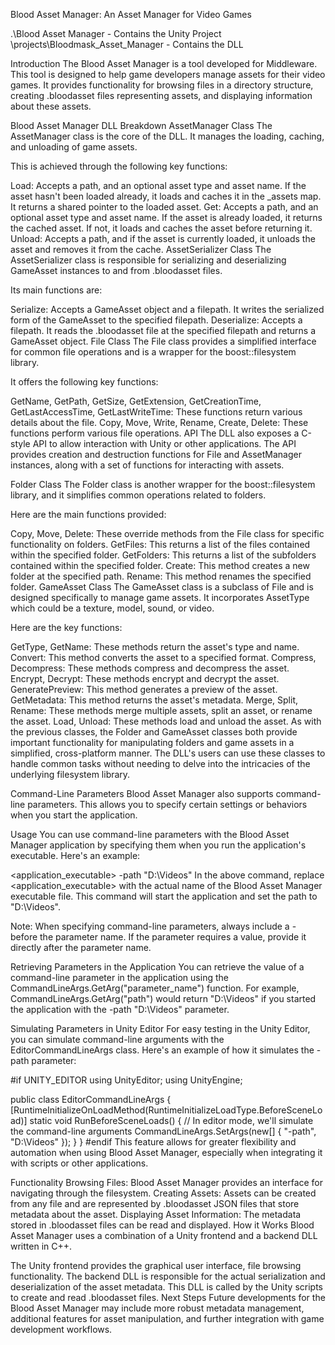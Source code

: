 Blood Asset Manager: An Asset Manager for Video Games

.\Blood Asset Manager - Contains the Unity Project
\projects\Bloodmask_Asset_Manager - Contains the DLL


Introduction
The Blood Asset Manager is a tool developed for Middleware. This tool is designed to help game developers manage assets for their video games. It provides functionality for browsing files in a directory structure, creating .bloodasset files representing assets, and displaying information about these assets.


Blood Asset Manager DLL Breakdown
AssetManager Class
The AssetManager class is the core of the DLL. It manages the loading, caching, and unloading of game assets.

This is achieved through the following key functions:

Load: Accepts a path, and an optional asset type and asset name. If the asset hasn't been loaded already, it loads and caches it in the _assets map. It returns a shared pointer to the loaded asset.
Get: Accepts a path, and an optional asset type and asset name. If the asset is already loaded, it returns the cached asset. If not, it loads and caches the asset before returning it.
Unload: Accepts a path, and if the asset is currently loaded, it unloads the asset and removes it from the cache.
AssetSerializer Class
The AssetSerializer class is responsible for serializing and deserializing GameAsset instances to and from .bloodasset files.

Its main functions are:

Serialize: Accepts a GameAsset object and a filepath. It writes the serialized form of the GameAsset to the specified filepath.
Deserialize: Accepts a filepath. It reads the .bloodasset file at the specified filepath and returns a GameAsset object.
File Class
The File class provides a simplified interface for common file operations and is a wrapper for the boost::filesystem library.

It offers the following key functions:

GetName, GetPath, GetSize, GetExtension, GetCreationTime, GetLastAccessTime, GetLastWriteTime: These functions return various details about the file.
Copy, Move, Write, Rename, Create, Delete: These functions perform various file operations.
API
The DLL also exposes a C-style API to allow interaction with Unity or other applications. The API provides creation and destruction functions for File and AssetManager instances, along with a set of functions for interacting with assets.


Folder Class
The Folder class is another wrapper for the boost::filesystem library, and it simplifies common operations related to folders.

Here are the main functions provided:

Copy, Move, Delete: These override methods from the File class for specific functionality on folders.
GetFiles: This returns a list of the files contained within the specified folder.
GetFolders: This returns a list of the subfolders contained within the specified folder.
Create: This method creates a new folder at the specified path.
Rename: This method renames the specified folder.
GameAsset Class
The GameAsset class is a subclass of File and is designed specifically to manage game assets. It incorporates AssetType which could be a texture, model, sound, or video.

Here are the key functions:

GetType, GetName: These methods return the asset's type and name.
Convert: This method converts the asset to a specified format.
Compress, Decompress: These methods compress and decompress the asset.
Encrypt, Decrypt: These methods encrypt and decrypt the asset.
GeneratePreview: This method generates a preview of the asset.
GetMetadata: This method returns the asset's metadata.
Merge, Split, Rename: These methods merge multiple assets, split an asset, or rename the asset.
Load, Unload: These methods load and unload the asset.
As with the previous classes, the Folder and GameAsset classes both provide important functionality for manipulating folders and game assets in a simplified, cross-platform manner. The DLL's users can use these classes to handle common tasks without needing to delve into the intricacies of the underlying filesystem library.


Command-Line Parameters
Blood Asset Manager also supports command-line parameters. This allows you to specify certain settings or behaviors when you start the application.

Usage
You can use command-line parameters with the Blood Asset Manager application by specifying them when you run the application's executable. Here's an example:

<application_executable> -path "D:\\Videos"
In the above command, replace <application_executable> with the actual name of the Blood Asset Manager executable file. This command will start the application and set the path to "D:\\Videos".

Note: When specifying command-line parameters, always include a - before the parameter name. If the parameter requires a value, provide it directly after the parameter name.

Retrieving Parameters in the Application
You can retrieve the value of a command-line parameter in the application using the CommandLineArgs.GetArg("parameter_name") function. For example, CommandLineArgs.GetArg("path") would return "D:\\Videos" if you started the application with the -path "D:\\Videos" parameter.

Simulating Parameters in Unity Editor
For easy testing in the Unity Editor, you can simulate command-line arguments with the EditorCommandLineArgs class. Here's an example of how it simulates the -path parameter:


#if UNITY_EDITOR
using UnityEditor;
using UnityEngine;

public class EditorCommandLineArgs
{
    [RuntimeInitializeOnLoadMethod(RuntimeInitializeLoadType.BeforeSceneLoad)]
    static void RunBeforeSceneLoads()
    {
        // In editor mode, we'll simulate the command-line arguments
        CommandLineArgs.SetArgs(new[] { "-path", "D:\\Videos" });
    }
}
#endif
This feature allows for greater flexibility and automation when using Blood Asset Manager, especially when integrating it with scripts or other applications.


Functionality
Browsing Files: Blood Asset Manager provides an interface for navigating through the filesystem.
Creating Assets: Assets can be created from any file and are represented by .bloodasset JSON files that store metadata about the asset.
Displaying Asset Information: The metadata stored in .bloodasset files can be read and displayed.
How it Works
Blood Asset Manager uses a combination of a Unity frontend and a backend DLL written in C++.

The Unity frontend provides the graphical user interface, file browsing functionality.
The backend DLL is responsible for the actual serialization and deserialization of the asset metadata. This DLL is called by the Unity scripts to create and read .bloodasset files.
Next Steps
Future developments for the Blood Asset Manager may include more robust metadata management, additional features for asset manipulation, and further integration with game development workflows.